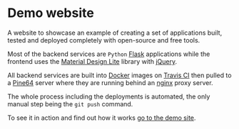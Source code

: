 # Demo website

A website to showcase an example of creating a set of applications 
built, tested and deployed completely with open-source and free tools.

Most of the backend services are `Python` [Flask](http://flask.pocoo.org) applications 
while the frontend uses the [Material Design Lite](https://getmdl.io/index.html) library 
with [jQuery](https://jquery.com).

All backend services are built into [Docker](https://www.docker.com) images
on [Travis CI](https://travis-ci.org) 
then pulled to a [Pine64](https://www.pine64.org/?page_id=1194) server
where they are running behind an [nginx](https://nginx.org/en) proxy server.

The whole process including the deployments is automated,
the only manual step being the `git push` command.

To see it in action and find out how it works [go to the demo site](https://demo.viktoradam.net).
